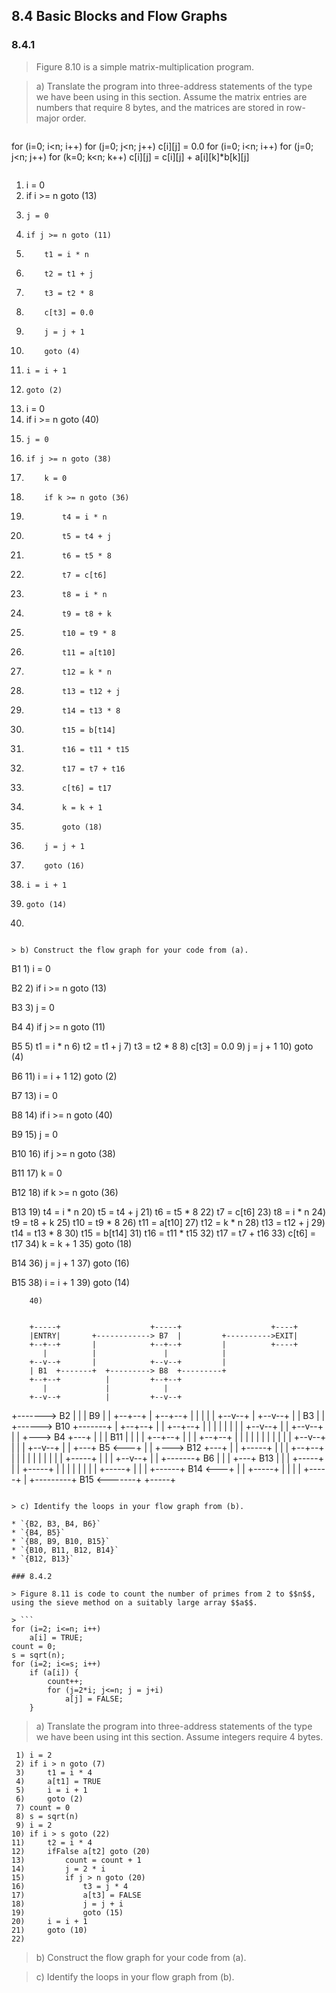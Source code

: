 ## 8.4 Basic Blocks and Flow Graphs

### 8.4.1

> Figure 8.10 is a simple matrix-multiplication program.

> a) Translate the program into three-address statements of the type we have been using in this section. Assume the matrix entries are numbers that require 8 bytes, and the matrices are stored in row-major order.

> ```
for (i=0; i<n; i++)
    for (j=0; j<n; j++)
        c[i][j] = 0.0
for (i=0; i<n; i++)
    for (j=0; j<n; j++)
        for (k=0; k<n; k++)
            c[i][j] = c[i][j] + a[i][k]*b[k][j]
```

```
 1) i = 0
 2) if i >= n goto (13)
 3)     j = 0
 4)     if j >= n goto (11)
 5)         t1 = i * n
 6)         t2 = t1 + j
 7)         t3 = t2 * 8
 8)         c[t3] = 0.0
 9)         j = j + 1
10)         goto (4)
11)     i = i + 1
12)     goto (2)
13) i = 0
14) if i >= n goto (40)
15)     j = 0
16)     if j >= n goto (38)
17)         k = 0
18)         if k >= n goto (36)
19)             t4 = i * n
20)             t5 = t4 + j
21)             t6 = t5 * 8
22)             t7 = c[t6]
23)             t8 = i * n
24)             t9 = t8 + k
25)             t10 = t9 * 8
26)             t11 = a[t10]
27)             t12 = k * n
28)             t13 = t12 + j
29)             t14 = t13 * 8
30)             t15 = b[t14]
31)             t16 = t11 * t15
32)             t17 = t7 + t16
33)             c[t6] = t17
34)             k = k + 1
35)             goto (18)
36)         j = j + 1
37)         goto (16)
38)     i = i + 1
39)     goto (14)
40)
```

> b) Construct the flow graph for your code from (a).

```
B1       1) i = 0
         
B2       2) if i >= n goto (13)
         
B3       3)     j = 0
         
B4       4)     if j >= n goto (11)
         
B5       5)         t1 = i * n
         6)         t2 = t1 + j
         7)         t3 = t2 * 8
         8)         c[t3] = 0.0
         9)         j = j + 1
        10)         goto (4)
        
B6      11)     i = i + 1
        12)     goto (2)
        
B7      13) i = 0
        
B8      14) if i >= n goto (40)
        
B9      15)     j = 0
        
B10     16)     if j >= n goto (38)
        
B11     17)         k = 0
        
B12     18)         if k >= n goto (36)
        
B13     19)             t4 = i * n
        20)             t5 = t4 + j
        21)             t6 = t5 * 8
        22)             t7 = c[t6]
        23)             t8 = i * n
        24)             t9 = t8 + k
        25)             t10 = t9 * 8
        26)             t11 = a[t10]
        27)             t12 = k * n
        28)             t13 = t12 + j
        29)             t14 = t13 * 8
        30)             t15 = b[t14]
        31)             t16 = t11 * t15
        32)             t17 = t7 + t16
        33)             c[t6] = t17
        34)             k = k + 1
        35)             goto (18)
        
B14     36)         j = j + 1
        37)         goto (16)
        
B15     38)     i = i + 1
        39)     goto (14)
        
        40)
```

```
        +-----+                    +-----+                    +----+
        |ENTRY|       +------------> B7  |         +---------->EXIT|
        +--+--+       |            +--+--+         |          +----+
           |          |               |            |
        +--v--+       |            +--v--+         |
        | B1  +-------+  +---------> B8  +---------+
        +--+--+          |         +--+--+
           |             |            |
        +--v--+          |         +--v--+
+-------> B2  |          |         | B9  |
|       +--+--+          |         +--+--+
|          |             |            |
|       +--v--+          |         +--v--+
|       | B3  |          |  +------> B10 +-------+
|       +--+--+          |  |      +--+--+       |
|          |             |  |         |          |
|       +--v--+          |  |      +--v--+       |
|   +---> B4  +---+      |  |      | B11 |       |
|   |   +--+--+   |      |  |      +--+--+       |
|   |      |      |      |  |         |          |
|   |   +--v--+   |      |  |      +--v--+       |
|   +---+ B5  <---+      |  |  +---> B12 +---+   |
|       +-----+          |  |  |   +--+--+   |   |
|                        |  |  |      |      |   |
|       +-----+          |  |  |   +--v--+   |   |
+-------+ B6  |          |  |  +---+ B13 |   |   |
        +-----+          |  |      +-----+   |   |
                         |  |                |   |
                         |  |      +-----+   |   |
                         |  +------+ B14 <---+   |
                         |         +-----+       |
                         |                       |
                         |         +-----+       |
                         +---------+ B15 <-------+
                                   +-----+

```

> c) Identify the loops in your flow graph from (b).

* `{B2, B3, B4, B6}`
* `{B4, B5}`
* `{B8, B9, B10, B15}`
* `{B10, B11, B12, B14}`
* `{B12, B13}`

### 8.4.2

> Figure 8.11 is code to count the number of primes from 2 to $$n$$, using the sieve method on a suitably large array $$a$$.

> ```
for (i=2; i<=n; i++)
    a[i] = TRUE;
count = 0;
s = sqrt(n);
for (i=2; i<=s; i++)
    if (a[i]) {
        count++;
        for (j=2*i; j<=n; j = j+i)
            a[j] = FALSE;
    }
```

> a) Translate the program into three-address statements of the type we have been using int this section. Assume integers require 4 bytes.

```
 1) i = 2
 2) if i > n goto (7)
 3)     t1 = i * 4
 4)     a[t1] = TRUE
 5)     i = i + 1
 6)     goto (2)
 7) count = 0
 8) s = sqrt(n)
 9) i = 2
10) if i > s goto (22)
11)     t2 = i * 4
12)     ifFalse a[t2] goto (20)
13)         count = count + 1
14)         j = 2 * i
15)         if j > n goto (20)
16)             t3 = j * 4
17)             a[t3] = FALSE
18)             j = j + i
19)             goto (15)
20)     i = i + 1
21)     goto (10)
22)
```

> b) Construct the flow graph for your code from (a).

> c) Identify the loops in your flow graph from (b).
